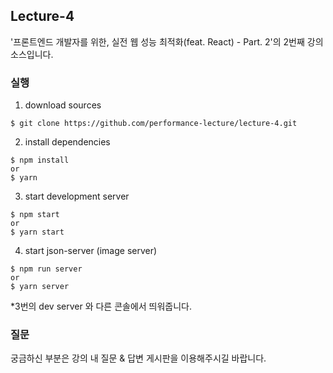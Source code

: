 ## Lecture-4

'프론트엔드 개발자를 위한, 실전 웹 성능 최적화(feat. React) - Part. 2'의 2번째 강의 소스입니다.

### 실행

1. download sources

```
$ git clone https://github.com/performance-lecture/lecture-4.git
```

2. install dependencies

```
$ npm install
or
$ yarn
```

3. start development server

```
$ npm start
or
$ yarn start
```

4. start json-server (image server)

```
$ npm run server
or
$ yarn server
```
*3번의 dev server 와 다른 콘솔에서 띄워줍니다.

### 질문

궁금하신 부분은 강의 내 질문 & 답변 게시판을 이용해주시길 바랍니다.
